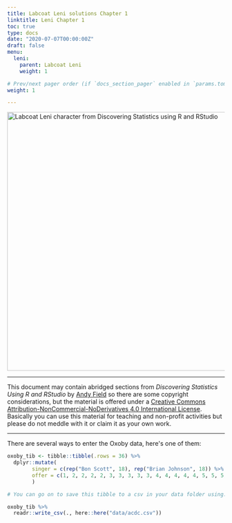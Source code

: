 ```yaml
---
title: Labcoat Leni solutions Chapter 1
linktitle: Leni Chapter 1
toc: true
type: docs
date: "2020-07-07T00:00:00Z"
draft: false
menu:
  leni:
    parent: Labcoat Leni
    weight: 1

# Prev/next pager order (if `docs_section_pager` enabled in `params.toml`)
weight: 1

---
```


<img src="/img/leni_banner.png" alt = "Labcoat Leni character from Discovering Statistics using R and RStudio" width="600">


***
This document may contain abridged sections from *Discovering Statistics Using R and RStudio* by [Andy Field](https://www.discoveringstatistics.com/) so there are some copyright considerations, but the material is offered under a [Creative Commons Attribution-NonCommercial-NoDerivatives 4.0 International License](http://creativecommons.org/licenses/by-nc-nd/4.0/). Basically you can use this material for teaching and non-profit activities but please do not meddle with it or claim it as your own work.

***

There are several ways to enter the Oxoby data, here's one of them:


```r
oxoby_tib <- tibble::tibble(.rows = 36) %>% 
  dplyr::mutate(
    	singer = c(rep("Bon Scott", 18), rep("Brian Johnson", 18)) %>% forcats::as_factor(),
    	offer = c(1, 2, 2, 2, 2, 3, 3, 3, 3, 3, 4, 4, 4, 4, 4, 5, 5, 5, 2, 3, 3, 3, 3, 3, 4, 4, 4, 4, 4, 5, 5, 5, 5, 5, 5, 5)
    	) 

# You can go on to save this tibble to a csv in your data folder using:

oxoby_tib %>% 
  readr::write_csv(., here::here("data/acdc.csv"))
```
